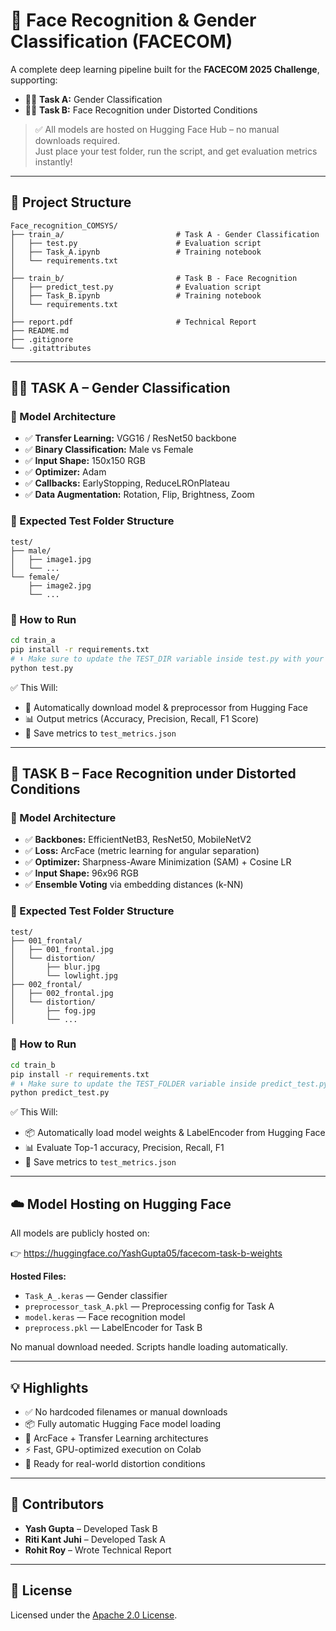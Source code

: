 # 🤖 Face Recognition & Gender Classification (FACECOM)

A complete deep learning pipeline built for the **FACECOM 2025 Challenge**, supporting:

- 👩‍🦰 **Task A:** Gender Classification  
- 🧑‍💻 **Task B:** Face Recognition under Distorted Conditions

> ✅ All models are hosted on Hugging Face Hub – no manual downloads required.  
> Just place your test folder, run the script, and get evaluation metrics instantly!

---

## 📁 Project Structure

```
Face_recognition_COMSYS/
├── train_a/                         # Task A - Gender Classification
│   ├── test.py                      # Evaluation script
│   ├── Task_A.ipynb                 # Training notebook
│   └── requirements.txt
│
├── train_b/                         # Task B - Face Recognition
│   ├── predict_test.py              # Evaluation script
│   ├── Task_B.ipynb                 # Training notebook
│   └── requirements.txt
│
├── report.pdf                       # Technical Report
├── README.md
├── .gitignore
└── .gitattributes
```

---

## 🧑‍🦰 TASK A – Gender Classification

### 📐 Model Architecture

- ✅ **Transfer Learning:** VGG16 / ResNet50 backbone
- ✅ **Binary Classification:** Male vs Female
- ✅ **Input Shape:** 150x150 RGB
- ✅ **Optimizer:** Adam
- ✅ **Callbacks:** EarlyStopping, ReduceLROnPlateau
- ✅ **Data Augmentation:** Rotation, Flip, Brightness, Zoom

### 📂 Expected Test Folder Structure

```
test/
├── male/
│   ├── image1.jpg
│   └── ...
└── female/
    ├── image2.jpg
    └── ...
```

### 🔧 How to Run

```bash
cd train_a
pip install -r requirements.txt
# ⬇️ Make sure to update the TEST_DIR variable inside test.py with your test folder path
python test.py
```

✅ This Will:

- 🔁 Automatically download model & preprocessor from Hugging Face  
- 📊 Output metrics (Accuracy, Precision, Recall, F1 Score)  
- 💾 Save metrics to `test_metrics.json`  

---

## 🧠 TASK B – Face Recognition under Distorted Conditions

### 📐 Model Architecture

- ✅ **Backbones:** EfficientNetB3, ResNet50, MobileNetV2
- ✅ **Loss:** ArcFace (metric learning for angular separation)
- ✅ **Optimizer:** Sharpness-Aware Minimization (SAM) + Cosine LR
- ✅ **Input Shape:** 96x96 RGB
- ✅ **Ensemble Voting** via embedding distances (k-NN)

### 📂 Expected Test Folder Structure

```
test/
├── 001_frontal/
│   ├── 001_frontal.jpg
│   └── distortion/
│       ├── blur.jpg
│       └── lowlight.jpg
├── 002_frontal/
│   ├── 002_frontal.jpg
│   └── distortion/
│       ├── fog.jpg
│       └── ...
```

### 🔧 How to Run

```bash
cd train_b
pip install -r requirements.txt
# ⬇️ Make sure to update the TEST_FOLDER variable inside predict_test.py with your test folder path
python predict_test.py
```

✅ This Will:

- 📦 Automatically load model weights & LabelEncoder from Hugging Face  
- 📊 Evaluate Top-1 accuracy, Precision, Recall, F1  
- 💾 Save metrics to `test_metrics.json`

---

## ☁️ Model Hosting on Hugging Face

All models are publicly hosted on:

👉 https://huggingface.co/YashGupta05/facecom-task-b-weights

**Hosted Files:**

- `Task_A_.keras` — Gender classifier
- `preprocessor_task_A.pkl` — Preprocessing config for Task A
- `model.keras` — Face recognition model
- `preprocess.pkl` — LabelEncoder for Task B

No manual download needed. Scripts handle loading automatically.

---

## 💡 Highlights

- ✅ No hardcoded filenames or manual downloads  
- 📦 Fully automatic Hugging Face model loading  
- 🧠 ArcFace + Transfer Learning architectures  
- ⚡ Fast, GPU-optimized execution on Colab  
- 🧪 Ready for real-world distortion conditions

---

## 🤝 Contributors

- **Yash Gupta** – Developed Task B  
- **Riti Kant Juhi** – Developed Task A  
- **Rohit Roy** – Wrote Technical Report

---

## 📜 License

Licensed under the [Apache 2.0 License](https://www.apache.org/licenses/LICENSE-2.0).
